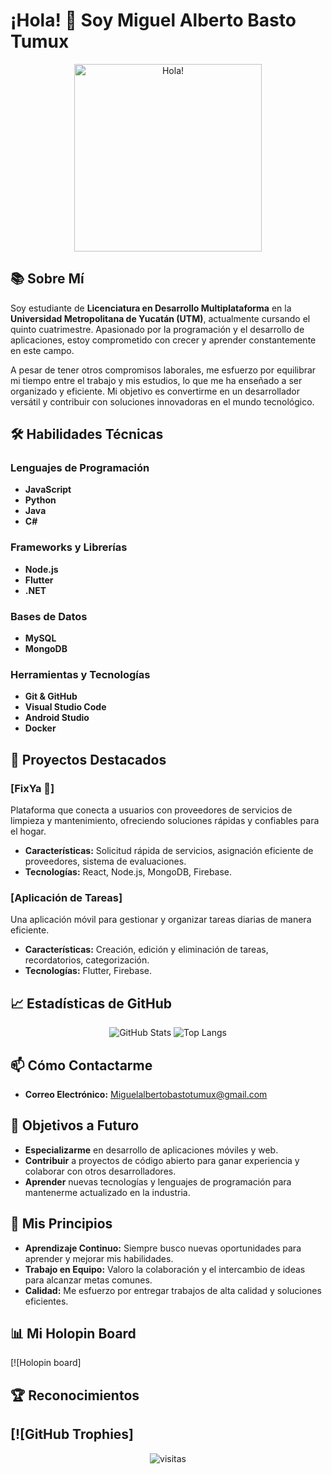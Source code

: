 # ¡Hola! 👋 Soy Miguel Alberto Basto Tumux

<p align="center">
  <img src="https://media.giphy.com/media/hvRJCLFzcasrR4ia7z/giphy.gif" alt="Hola!" width="300"/>
</p>

## 📚 Sobre Mí

Soy estudiante de **Licenciatura en Desarrollo Multiplataforma** en la **Universidad Metropolitana de Yucatán (UTM)**, actualmente cursando el quinto cuatrimestre. Apasionado por la programación y el desarrollo de aplicaciones, estoy comprometido con crecer y aprender constantemente en este campo.

A pesar de tener otros compromisos laborales, me esfuerzo por equilibrar mi tiempo entre el trabajo y mis estudios, lo que me ha enseñado a ser organizado y eficiente. Mi objetivo es convertirme en un desarrollador versátil y contribuir con soluciones innovadoras en el mundo tecnológico.

## 🛠️ Habilidades Técnicas

### Lenguajes de Programación
- **JavaScript**
- **Python**
- **Java**
- **C#**

### Frameworks y Librerías
- **Node.js**
- **Flutter**
- **.NET**

### Bases de Datos
- **MySQL**
- **MongoDB**

### Herramientas y Tecnologías
- **Git & GitHub**
- **Visual Studio Code**
- **Android Studio**
- **Docker**

## 🚀 Proyectos Destacados

### [FixYa 📌]
Plataforma que conecta a usuarios con proveedores de servicios de limpieza y mantenimiento, ofreciendo soluciones rápidas y confiables para el hogar.

- **Características:** Solicitud rápida de servicios, asignación eficiente de proveedores, sistema de evaluaciones.
- **Tecnologías:** React, Node.js, MongoDB, Firebase.

### [Aplicación de Tareas]
Una aplicación móvil para gestionar y organizar tareas diarias de manera eficiente.

- **Características:** Creación, edición y eliminación de tareas, recordatorios, categorización.
- **Tecnologías:** Flutter, Firebase.

## 📈 Estadísticas de GitHub

<p align="center">
  <img src="https://github-readme-stats.vercel.app/api?username=tu_usuario&show_icons=true&theme=tokyonight" alt="GitHub Stats" />
  <img src="https://github-readme-stats.vercel.app/api/top-langs/?username=tu_usuario&layout=compact&theme=tokyonight" alt="Top Langs" />
</p>

## 📫 Cómo Contactarme

- **Correo Electrónico:** Miguelalbertobastotumux@gmail.com

## 🎯 Objetivos a Futuro

- **Especializarme** en desarrollo de aplicaciones móviles y web.
- **Contribuir** a proyectos de código abierto para ganar experiencia y colaborar con otros desarrolladores.
- **Aprender** nuevas tecnologías y lenguajes de programación para mantenerme actualizado en la industria.

## 🌟 Mis Principios

- **Aprendizaje Continuo:** Siempre busco nuevas oportunidades para aprender y mejorar mis habilidades.
- **Trabajo en Equipo:** Valoro la colaboración y el intercambio de ideas para alcanzar metas comunes.
- **Calidad:** Me esfuerzo por entregar trabajos de alta calidad y soluciones eficientes.

## 📊 Mi Holopin Board

[![Holopin board]

## 🏆 Reconocimientos

[![GitHub Trophies]
---

<p align="center">
  <img src="https://komarev.com/ghpvc/?username=tu_usuario&color=brightgreen" alt="visitas" />
</p>

